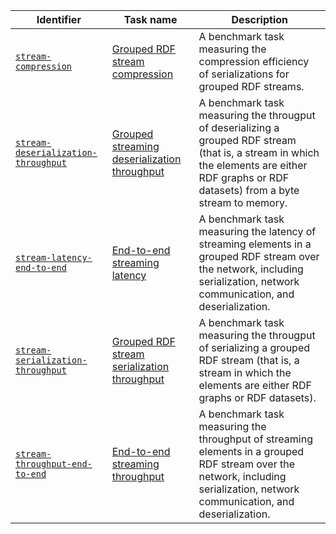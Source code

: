 Identifier | Task name | Description
--- | --- | ---
[`stream-compression`](https://w3id.org/riverbench/v/dev/tasks/stream-compression) | [Grouped RDF stream compression](https://w3id.org/riverbench/v/dev/tasks/stream-compression) | A benchmark task measuring the compression efficiency of serializations for grouped RDF streams. 
[`stream-deserialization-throughput`](https://w3id.org/riverbench/v/dev/tasks/stream-deserialization-throughput) | [Grouped streaming deserialization throughput](https://w3id.org/riverbench/v/dev/tasks/stream-deserialization-throughput) | A benchmark task measuring the througput of deserializing a grouped RDF stream (that is, a stream in which the elements are either RDF graphs or RDF datasets) from a byte stream to memory. 
[`stream-latency-end-to-end`](https://w3id.org/riverbench/v/dev/tasks/stream-latency-end-to-end) | [End-to-end streaming latency](https://w3id.org/riverbench/v/dev/tasks/stream-latency-end-to-end) | A benchmark task measuring the latency of streaming elements in a grouped RDF stream over the network, including serialization, network communication, and deserialization. 
[`stream-serialization-throughput`](https://w3id.org/riverbench/v/dev/tasks/stream-serialization-throughput) | [Grouped RDF stream serialization throughput](https://w3id.org/riverbench/v/dev/tasks/stream-serialization-throughput) | A benchmark task measuring the througput of serializing a grouped RDF stream (that is, a stream in which the elements are either RDF graphs or RDF datasets). 
[`stream-throughput-end-to-end`](https://w3id.org/riverbench/v/dev/tasks/stream-throughput-end-to-end) | [End-to-end streaming throughput](https://w3id.org/riverbench/v/dev/tasks/stream-throughput-end-to-end) | A benchmark task measuring the throughput of streaming elements in a grouped RDF stream over the network, including serialization, network communication, and deserialization. 
